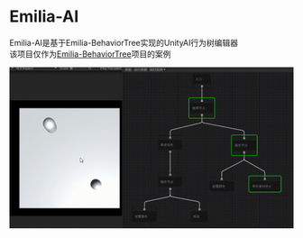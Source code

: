 # Emilia-AI
Emilia-AI是基于Emilia-BehaviorTree实现的UnityAI行为树编辑器  
该项目仅作为[Emilia-BehaviorTree](https://github.com/CCEMT/Emilia-BehaviorTree)项目的案例  

![](./doc/ai.gif)
